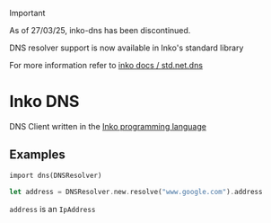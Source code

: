 > [!IMPORTANT]  
> As of 27/03/25, inko-dns has been discontinued.
>
> DNS resolver support is now available in Inko's standard library
>
> For more information refer to [inko docs / std.net.dns](https://docs.inko-lang.org/std/main/module/std/net/dns/)

# Inko DNS

DNS Client written in the [Inko programming language](https://inko-lang.org/)

## Examples

```rs
import dns(DNSResolver)

let address = DNSResolver.new.resolve("www.google.com").address
```

`address` is an `IpAddress`
